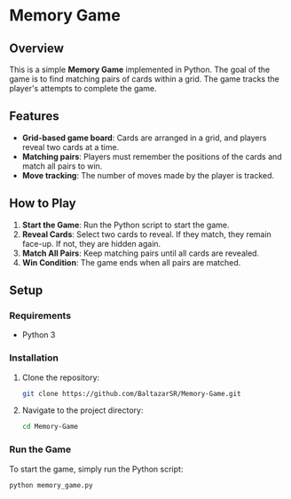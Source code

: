 # Memory Game

## Overview

This is a simple **Memory Game** implemented in Python. The goal of the game is to find matching pairs of cards within a grid. The game tracks the player's attempts to complete the game. 

## Features

- **Grid-based game board**: Cards are arranged in a grid, and players reveal two cards at a time.
- **Matching pairs**: Players must remember the positions of the cards and match all pairs to win.
- **Move tracking**: The number of moves made by the player is tracked.

## How to Play

1. **Start the Game**: Run the Python script to start the game.
2. **Reveal Cards**: Select two cards to reveal. If they match, they remain face-up. If not, they are hidden again.
3. **Match All Pairs**: Keep matching pairs until all cards are revealed.
4. **Win Condition**: The game ends when all pairs are matched.

## Setup

### Requirements

- Python 3

### Installation

1. Clone the repository:
    ```bash
    git clone https://github.com/BaltazarSR/Memory-Game.git
    ```
2. Navigate to the project directory:
    ```bash
    cd Memory-Game
    ```
    
### Run the Game

To start the game, simply run the Python script:

```bash
python memory_game.py
